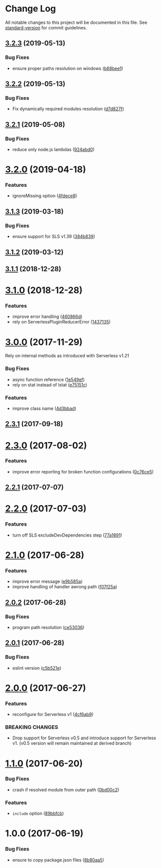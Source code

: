 # Change Log

All notable changes to this project will be documented in this file. See [standard-version](https://github.com/conventional-changelog/standard-version) for commit guidelines.

## [3.2.3](https://github.com/medikoo/serverless-plugin-reducer/compare/v3.2.2...v3.2.3) (2019-05-13)

### Bug Fixes

- ensure proper paths resolution on windows ([b68bee1](https://github.com/medikoo/serverless-plugin-reducer/commit/b68bee1))

## [3.2.2](https://github.com/medikoo/serverless-plugin-reducer/compare/v3.2.1...v3.2.2) (2019-05-13)

### Bug Fixes

- Fix dynamically required modules resolution ([d7d827f](https://github.com/medikoo/serverless-plugin-reducer/commit/d7d827f))

## [3.2.1](https://github.com/medikoo/serverless-plugin-reducer/compare/v3.2.0...v3.2.1) (2019-05-08)

### Bug Fixes

- reduce only node.js lambdas ([924abd0](https://github.com/medikoo/serverless-plugin-reducer/commit/924abd0))

# [3.2.0](https://github.com/medikoo/serverless-plugin-reducer/compare/v3.1.3...v3.2.0) (2019-04-18)

### Features

- ignoreMissing option ([4fdece8](https://github.com/medikoo/serverless-plugin-reducer/commit/4fdece8))

## [3.1.3](https://github.com/medikoo/serverless-plugin-reducer/compare/v3.1.2...v3.1.3) (2019-03-18)

### Bug Fixes

- ensure support for SLS v1.39 ([384b839](https://github.com/medikoo/serverless-plugin-reducer/commit/384b839))

## [3.1.2](https://github.com/medikoo/serverless-plugin-reducer/compare/v3.1.1...v3.1.2) (2019-03-12)

<a name="3.1.1"></a>

## [3.1.1](https://github.com/medikoo/serverless-plugin-reducer/compare/v3.1.0...v3.1.1) (2018-12-28)

<a name="3.1.0"></a>

# [3.1.0](https://github.com/medikoo/serverless-plugin-reducer/compare/v3.0.0...v3.1.0) (2018-12-28)

### Features

- improve error handling ([460866d](https://github.com/medikoo/serverless-plugin-reducer/commit/460866d))
- rely on ServerlessPluginReducerError ([1437135](https://github.com/medikoo/serverless-plugin-reducer/commit/1437135))

<a name="3.0.0"></a>

# [3.0.0](https://github.com/medikoo/serverless-plugin-reducer/compare/v2.3.1...v3.0.0) (2017-11-29)

Rely on internal methods as introduced with Serverless v1.21

### Bug Fixes

- async function reference ([1e549ef](https://github.com/medikoo/serverless-plugin-reducer/commit/1e549ef))
- rely on stat instead of lstat ([e75151c](https://github.com/medikoo/serverless-plugin-reducer/commit/e75151c))

### Features

- improve class name ([4d3bbad](https://github.com/medikoo/serverless-plugin-reducer/commit/4d3bbad))

<a name="2.3.1"></a>

## [2.3.1](https://github.com/medikoo/serverless-plugin-reducer/compare/v2.3.0...v2.3.1) (2017-09-18)

<a name="2.3.0"></a>

# [2.3.0](https://github.com/medikoo/serverless-plugin-reducer/compare/v2.2.1...v2.3.0) (2017-08-02)

### Features

- improve error reporting for broken function configurations ([0c76ce5](https://github.com/medikoo/serverless-plugin-reducer/commit/0c76ce5))

<a name="2.2.1"></a>

## [2.2.1](https://github.com/medikoo/serverless-plugin-reducer/compare/v2.2.0...v2.2.1) (2017-07-07)

<a name="2.2.0"></a>

# [2.2.0](https://github.com/medikoo/serverless-plugin-reducer/compare/v2.1.0...v2.2.0) (2017-07-03)

### Features

- turn off SLS excludeDevDependencies step ([77a1891](https://github.com/medikoo/serverless-plugin-reducer/commit/77a1891))

<a name="2.1.0"></a>

# [2.1.0](https://github.com/medikoo/serverless-plugin-reducer/compare/v2.0.2...v2.1.0) (2017-06-28)

### Features

- improve error message ([e9b585a](https://github.com/medikoo/serverless-plugin-reducer/commit/e9b585a))
- improve handling of handler awrong path ([f07f25a](https://github.com/medikoo/serverless-plugin-reducer/commit/f07f25a))

<a name="2.0.2"></a>

## [2.0.2](https://github.com/medikoo/serverless-plugin-reducer/compare/v2.0.1...v2.0.2) (2017-06-28)

### Bug Fixes

- program path resolution ([ce53036](https://github.com/medikoo/serverless-plugin-reducer/commit/ce53036))

<a name="2.0.1"></a>

## [2.0.1](https://github.com/medikoo/serverless-plugin-reducer/compare/v2.0.0...v2.0.1) (2017-06-28)

### Bug Fixes

- eslint version ([c5b521e](https://github.com/medikoo/serverless-plugin-reducer/commit/c5b521e))

<a name="2.0.0"></a>

# [2.0.0](https://github.com/medikoo/serverless-plugin-reducer/compare/v1.1.0...v2.0.0) (2017-06-27)

### Features

- reconfigure for Serverless v1 ([4cf6ab9](https://github.com/medikoo/serverless-plugin-reducer/commit/4cf6ab9))

### BREAKING CHANGES

- Drop support for Serverless v0.5 and introduce support for Serverless v1. (v0.5 version will remain maintained at derived branch)

<a name="1.1.0"></a>

# [1.1.0](https://github.com/medikoo/serverless-plugin-reducer/compare/v1.0.0...v1.1.0) (2017-06-20)

### Bug Fixes

- crash if resolved module from outer path ([0bd00c2](https://github.com/medikoo/serverless-plugin-reducer/commit/0bd00c2))

### Features

- `include` option ([89bbfcb](https://github.com/medikoo/serverless-plugin-reducer/commit/89bbfcb))

<a name="1.0.0"></a>

# 1.0.0 (2017-06-19)

### Bug Fixes

- ensure to copy package.json files ([8b80aa5](https://github.com/medikoo/serverless-plugin-reducer/commit/8b80aa5))

